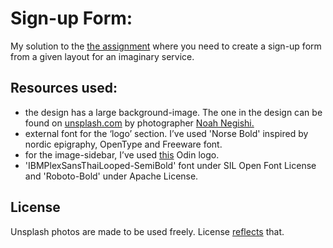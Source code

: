 # Sign-up Form:

My solution to the [the assignment](https://www.theodinproject.com/paths/full-stack-ruby-on-rails/courses/intermediate-html-and-css/lessons/sign-up-form) where you need to create a sign-up form from a given layout for an imaginary service. 

## Resources used:

- the design has a large background-image. The one in the design can be found on [unsplash.com](https://unsplash.com/) by photographer [Noah Negishi.
](https://unsplash.com/@noah_negishi)
- external font for the ‘logo’ section. I’ve used 'Norse Bold' inspired by nordic epigraphy, OpenType and Freeware font.
- for the image-sidebar, I’ve used [this](https://cdn.statically.io/gh/TheOdinProject/curriculum/5f37d43908ef92499e95a9b90fc3cc291a95014c/html_css/project-sign-up-form/odin-lined.png) Odin logo.
- 'IBMPlexSansThaiLooped-SemiBold' font under SIL Open Font License and 'Roboto-Bold' under Apache License.

## License
Unsplash photos are made to be used freely. License [reflects](https://unsplash.com/license) that.

